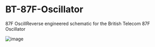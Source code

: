 # BT-87F-Oscillator
87F OscillReverse engineered schematic for the British Telecom 87F Oscillator 

![image](https://user-images.githubusercontent.com/26882439/199112466-b1517dfd-929e-4ca9-a6a3-551da8b31477.png)
